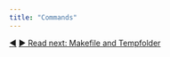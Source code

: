 ```yaml
---
title: "Commands"
---
```




<div class="bottom-nav">
<a href="menu-macro.html" title="Back to: The Menu Macro">◀</a> <a href="makefile-and-temp-folder.html" title="Read next: Makefile and Tempfolder">▶ Read next: Makefile and Tempfolder</a>
</div>


<script type="text/javascript">
Mousetrap.bind('g n', function() {
    window.location.href = 'makefile-and-temp-folder.html';
    return false;
});
</script>

